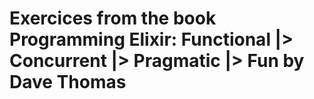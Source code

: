 # Exercices from the book Programming Elixir: Functional |> Concurrent |> Pragmatic |> Fun by Dave Thomas
